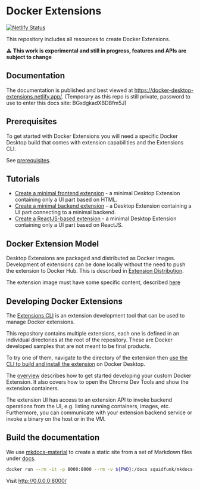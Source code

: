 # Docker Extensions

[![Netlify Status](https://api.netlify.com/api/v1/badges/883a0d5e-15c4-471b-a3e3-84cf27d2fced/deploy-status)](https://app.netlify.com/sites/docker-desktop-extensions/deploys)

This repository includes all resources to create Docker Extensions.

:warning: **This work is experimental and still in progress, features and APIs are subject to change**

## Documentation

The documentation is published and best viewed at https://docker-desktop-extensions.netlify.app/.
(Temporary as this repo is still private, password to use to enter this docs site: BGxdgkadXBDBfm5J)

## Prerequisites

To get started with Docker Extensions you will need a specific Docker Desktop build that comes with extension capabilities and the Extensions CLI.

See [prerequisites](docs/index.md#prerequisites).

## Tutorials

- [Create a minimal frontend extension](docs/tutorials/minimal-frontend-extension.md) - a minimal Desktop Extension containing only a UI part based on HTML.
- [Create a minimal backend extension](docs/tutorials/minimal-backend-extension.md) - a Desktop Extension containing a UI part connecting to a minimal backend.
- [Create a ReactJS-based extension](docs/tutorials/react-extension.md) - a minimal Desktop Extension containing only a UI part based on ReactJS.

## Docker Extension Model

Desktop Extensions are packaged and distributed as Docker images.
Development of extensions can be done locally without the need to push the extension to Docker Hub.
This is described in [Extension Distribution](docs/extensions/DISTRIBUTION.md).

The extension image must have some specific content, described [here](docs/extensions/METADATA.md)

## Developing Docker Extensions

The [Extensions CLI](docs/dev/cli/usage.md) is an extension development tool that can be used to manage Docker extensions.

This repository contains multiple extensions, each one is defined in an individual directories at the root of the repository.
These are Docker developed samples that are not meant to be final products.

To try one of them, navigate to the directory of the extension then [use the CLI to build and install the extension](docs/dev/cli/build-test-install-extension.md) on Docker Desktop.

The [overview](docs/dev/overview.md) describes how to get started developing your custom Docker Extension. It also covers how to open the Chrome Dev Tools and show the extension containers.

The extension UI has access to an extension API to invoke backend operations from the UI, e.g. listing running containers, images, etc.
Furthermore, you can communicate with your extension backend service or invoke a binary on the host or in the VM.

## Build the documentation

We use [mkdocs-material](https://squidfunk.github.io/mkdocs-material/) to create a static site from a set of Markdown files under [docs](./docs).

```bash
docker run --rm -it -p 8000:8000 --rm -v ${PWD}:/docs squidfunk/mkdocs-material
```

Visit http://0.0.0.0:8000/
